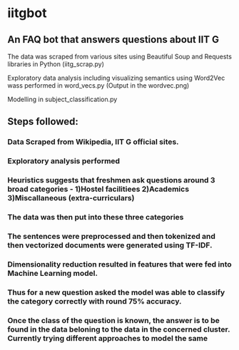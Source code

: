# iitgbot

## An FAQ bot that answers questions about IIT G

The data was scraped from various sites using Beautiful Soup and Requests libraries in Python (iitg_scrap.py)

Exploratory data analysis including visualizing semantics using Word2Vec wass performed in word_vecs.py (Output in the wordvec.png)

Modelling in subject_classification.py

## Steps followed:

### Data Scraped from Wikipedia, IIT G official sites.

### Exploratory analysis performed

### Heuristics suggests that freshmen ask questions around 3 broad categories - 1)Hostel facilitiees 2)Academics 3)Miscallaneous (extra-curriculars)

### The data was then put into these three categories

### The sentences were preprocessed and then tokenized and then vectorized documents were generated using TF-IDF.

### Dimensionality reduction resulted in features that were fed into Machine Learning model.

### Thus for a new question asked the model was able to classify the category correctly with round 75% accuracy.

### Once the class of the question is known, the answer is to be found in the data beloning to the data in the concerned cluster. Currently trying different approaches to model the same
